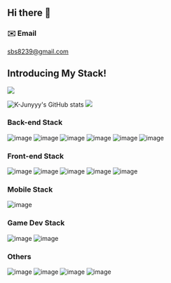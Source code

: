 ## Hi there 👋

### ✉️ Email
sbs8239@gmail.com

## Introducing My Stack!
<!--![Anurag's GitHub stats](https://github-readme-stats.vercel.app/api?username=shon5544&show_icons=true&theme=radical) -->
![](http://github-profile-summary-cards.vercel.app/api/cards/profile-details?username=shon5544&theme=nord_bright)
<!--![](http://github-profile-summary-cards.vercel.app/api/cards/repos-per-language?username=shon5544&theme=nord_bright) -->
![K-Junyyy's GitHub stats](https://github-readme-stats.vercel.app/api?username=shon5544&show_icons=true&theme=dracula)
![](http://github-profile-summary-cards.vercel.app/api/cards/stats?username=shon5544&theme=nord_bright)


### Back-end Stack
![image](https://img.shields.io/badge/Kotlin-7F52FF?style=flat-square&logo=Kotlin&logoColor=white) ![image](https://img.shields.io/badge/Java-4479A1?style=flat-square&logo=Java&logoColor=FF9E0F) ![image](https://img.shields.io/badge/Spring_boot-6DB33F?style=flat-square&logo=Spring-Boot&logoColor=white) ![image](https://img.shields.io/badge/JPA-68BC71?style=flat-square&logo=Server-Fault&logoColor=white) ![image](https://img.shields.io/badge/Spring_Data_JPA-68BC71?style=flat-square&logo=Server-Fault&logoColor=white) ![image](https://img.shields.io/badge/MySQL-4479A1?style=flat-square&logo=MySQL&logoColor=white)

### Front-end Stack
![image](https://img.shields.io/badge/HTML5-E34F26?style=flat-square&logo=Html5&logoColor=black) ![image](https://img.shields.io/badge/CSS3-1572B6?style=flat-square&logo=css3&logoColor=black) ![image](https://img.shields.io/badge/JavaScript-F7DF1E?style=flat-square&logo=JavaScript&logoColor=black) ![image](https://img.shields.io/badge/TypeScript-3178C6?style=flat-square&logo=TypeScript&logoColor=black) ![image](https://img.shields.io/badge/React-61DAFB?style=flat-square&logo=React&logoColor=black)

### Mobile Stack
![image](https://img.shields.io/badge/React_Native-61DAFB?style=flat-square&logo=React&logoColor=black)

### Game Dev Stack
![image](https://img.shields.io/badge/Unity-000000?style=flat-square&logo=Unity&logoColor=white) ![image](https://img.shields.io/badge/C_sharp-239120?style=flat-square&logo=CSharp&logoColor=white)

### Others
![image](https://img.shields.io/badge/C-A8B9CC?style=flat-square&logo=C&logoColor=white) ![image](https://img.shields.io/badge/C++-00599C?style=flat-square&logo=C++&logoColor=white) ![image](https://img.shields.io/badge/Python-3776AB?style=flat-square&logo=Python&logoColor=white) ![image](https://img.shields.io/badge/Qt-41CD52?style=flat-square&logo=Qt&logoColor=white)



<!--
**shon5544/shon5544** is a ✨ _special_ ✨ repository because its `README.md` (this file) appears on your GitHub profile.

Here are some ideas to get you started:

- 🔭 I’m currently working on ...
- 🌱 I’m currently learning ...
- 👯 I’m looking to collaborate on ...
- 🤔 I’m looking for help with ...
- 💬 Ask me about ...
- 📫 How to reach me: ...
- 😄 Pronouns: ...
- ⚡ Fun fact: ...
-->
